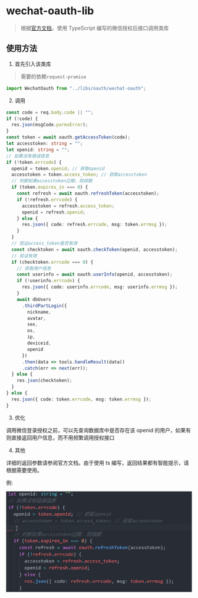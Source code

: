 # wechat-oauth-lib

> 根据[官方文档](https://open.weixin.qq.com/cgi-bin/showdocument?action=dir_list&t=resource/res_list&verify=1&id=open1419317853&token=&lang=zh_CN)，使用 TypeScript 编写的微信授权后接口调用类库

## 使用方法

1.  首先引入该类库

> 需要的依赖`request-promise`

```typescript
import WechatOauth from "../libs/oauth/wechat-oauth";
```

2.  调用

```typescript
const code = req.body.code || "";
if (!code) {
  res.json(msgCode.parmsError);
}
const token = await oauth.getAccessToken(code);
let accesstoken: string = "";
let openid: string = "";
// 如果没有错误信息
if (!token.errcode) {
  openid = token.openid; // 获取openid
  accesstoken = token.access_token; // 获取accesstoken
  // 判断如果accesstoken过期，则续期
  if (token.expires_in === 0) {
    const refresh = await oauth.refreshToken(accesstoken);
    if (!refresh.errcode) {
      accesstoken = refresh.access_token;
      openid = refresh.openid;
    } else {
      res.json({ code: refresh.errcode, msg: token.errmsg });
    }
  }
  // 验证access_token是否有效
  const checktoken = await oauth.checkToken(openid, accesstoken);
  // 验证有效
  if (checktoken.errcode === 0) {
    // 获取用户信息
    const userinfo = await oauth.userInfo(openid, accesstoken);
    if (!userinfo.errcode) {
      res.json({ code: userinfo.errcode, msg: userinfo.errmsg });
    }
    await dbUsers
      .thirdPartLogin({
        nickname,
        avatar,
        sex,
        os,
        ip,
        deviceid,
        openid
      })
      .then(data => tools.handleResult(data))
      .catch(err => next(err));
  } else {
    res.json(checktoken);
  }
} else {
  res.json({ code: token.errcode, msg: token.errmsg });
}
```

3.  优化

调用微信登录授权之前，可以先查询数据库中是否存在该 openid 的用户，如果有则直接返回用户信息，而不用频繁调用授权接口

4.  其他

详细的返回参数请参阅官方文档。由于使用 ts 编写，返回结果都有智能提示，请根据需要使用。

例:

![例子](/assets/img/example1.gif)
